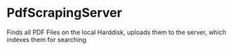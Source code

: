 # PdfScrapingServer
Finds all PDF Files on the local Harddisk, uploads them to the server, which indexes them for searching
